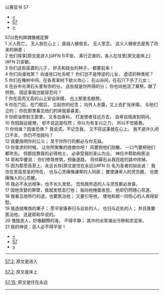 ﻿





 以赛亚书 57




* [<](bible/ISA56.md)
* [57](bible/ISA.md)
* [>](bible/ISA58.md)



 
57以色列拜偶像被定罪  
1 义人死亡， 无人放在心上； 虔诚人被收去， 无人思念。 这义人被收去是免了将来的祸患；  
2 他们得享[原文是进入](#FN
1)平安。 素行正直的，各人在坟里[原文是床上](#FN
2)安歇。  
3 你们这些巫婆的儿子， 奸夫和妓女的种子， 都要前来！  
4 你们向谁戏笑？ 向谁张口吐舌呢？ 你们岂不是悖逆的儿女， 虚谎的种类呢？  
5 你们在橡树中间，在各青翠树下欲火攻心； 在山谷间，在石穴下杀了儿女；  
6 在谷中光滑石头里有你的分。 这些就是你所得的分； 你也向他浇了奠祭，献了供物， 因这事我岂能容忍吗？  
7 你在高而又高的山上安设床榻， 也上那里去献祭。  
8 你在门后，在门框后， 立起你的纪念； 向外人赤露，又上去扩张床榻， 与他们立约； 你在那里看见他们的床就甚喜爱。  
9 你把油带到王那里， 又多加香料， 打发使者往远方去， 自卑自贱直到阴间，  
10 你因路远疲倦， 却不说这是枉然； 你以为有复兴之力， 所以不觉疲惫。     
11 你怕谁？因谁恐惧？ 竟说谎，不记念我， 又不将这事放在心上。 我不是许久闭口不言， 你仍不怕我吗？  
12 我要指明你的公义； 至于你所行的都必与你无益。  
13 你哀求的时候， 让你所聚集的拯救你吧！ 风要把他们刮散， 一口气要把他们都吹去。 但那投靠我的必得地土， 必承受我的圣山为业。 神应许帮助和医治  
14 耶和华要说： 你们修筑修筑，预备道路， 将绊脚石从我百姓的路中除掉。  
15 因为那至高至上、永远长存[原文是住在永远](#FN
3) 名为圣者的如此说： 我住在至高至圣的所在， 也与心灵痛悔谦卑的人同居； 要使谦卑人的灵苏醒， 也使痛悔人的心苏醒。  
16 我必不永远相争，也不长久发怒， 恐怕我所造的人与灵性都必发昏。  
17 因他贪婪的罪孽，我就发怒击打他； 我向他掩面发怒， 他却仍然随心背道。  
18 我看见他所行的道，也要医治他； 又要引导他， 使他和那一同伤心的人再得安慰。  
19 我造就嘴唇的果子； 愿平安康泰归与远处的人， 也归与近处的人； 并且我要医治他。 这是耶和华说的。  
20 惟独恶人，好像翻腾的海， 不得平静； 其中的水常涌出污秽和淤泥来。  
21 我的神说：恶人必不得平安！ 
* [<](bible/ISA56.md)
* [57](bible/ISA.md)
* [>](bible/ISA58.md)





---


[57:2:](#V2)
原文是进入


[57:2:](#V2)
原文是床上


[57:15:](#V15)
原文是住在永远




---









